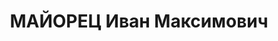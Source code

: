 ---
title: МАЙОРЕЦ Иван Максимович
description: "народився 1904, Хмельницька обл., с. Семенів Білогірського р-ну, українець,\
  \ член ВКП(б), освіта неповна середня, \n  технік-нормувальник «Заготзерно» \n \
  \ Заарештований у 1937 р. Звинувачення: контрреволюційна діяльність, підрив економіки,\
  \ тероризм. \n  Засуджений на 10 років позбавлення волі у ВТТ. \n  Вдруге заарештований\
  \ 28.01.49. Звинувачення: те ж. Нарадою при міністрі держбезпеки СРСР 13.04.49 висланий\
  \ на спецпоселення в Красноярський край. \n  Реабілітований військколегією Верховного\
  \ Суду СРСР 15.06.59. \n  П–7760, ДАХмО"
---